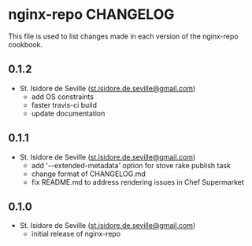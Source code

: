 nginx-repo CHANGELOG
=====================

This file is used to list changes made in each version of the nginx-repo
cookbook.

0.1.2
-----
- St. Isidore de Seville (st.isidore.de.seville@gmail.com)
  - add OS constraints
  - faster travis-ci build
  - update documentation

0.1.1
-----
- St. Isidore de Seville (st.isidore.de.seville@gmail.com)
  - add '--extended-metadata' option for stove rake publish task
  - change format of CHANGELOG.md
  - fix README.md to address rendering issues in Chef Supermarket

0.1.0
-----
- St. Isidore de Seville (st.isidore.de.seville@gmail.com)
  - initial release of nginx-repo

